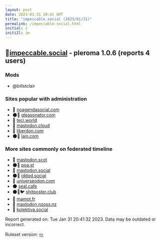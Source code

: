 ```yaml
---
layout: post
date: 2023-01-31 20:41 GMT
title: "impeccable.social (2023/01/31)"
permalink: /impeccable-social.html
initial: i
initi2l: im
---
```


## 🐘[impeccable.social](https://impeccable.social) - pleroma 1.0.6 (reports 4 users)

### Mods
 * @billstclair

### Sites popular with administration

* 🐘 [noagendasocial.com](/noagendasocial-com.html)
* 🌑🧸 [gleasonator.com](/gleasonator-com.html)
* 🐘 [teci.world](/teci-world.html)
* 🧸 [mastodon.cloud](/mastodon-cloud.html)
* 🐘 [liberdon.com](/liberdon-com.html)
* 🌑🧸 [lain.com](/lain-com.html)

### More sites commonly on federated timeline

* 🐘 [mastodon.scot](/mastodon-scot.html)
* 🌑🧸 [poa.st](/poa-st.html)
* 🧸 [mastodon.social](/mastodon-social.html)
* 🌑🧸 [iddqd.social](/iddqd-social.html)
* 🐘 [universeodon.com](/universeodon-com.html)
* 🌑 [seal.cafe](/seal-cafe.html)
* 🌑🧸🐦 [shitposter.club](/shitposter-club.html)
* 🐘 [mamot.fr](/mamot-fr.html)
* 🐘 [mastodon.nzoss.nz](/mastodon-nzoss-nz.html)
* 🐘 [kolektiva.social](/kolektiva-social.html)

Report generated on: Tue Jan 31 20:41:32 2023. Data may be outdated or incorrect.

Ruleset version: [✏️](/version-pencil)
